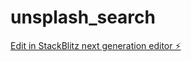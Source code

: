 # unsplash_search

[Edit in StackBlitz next generation editor ⚡️](https://stackblitz.com/~/github.com/kaiyuncheng/unsplash_search)